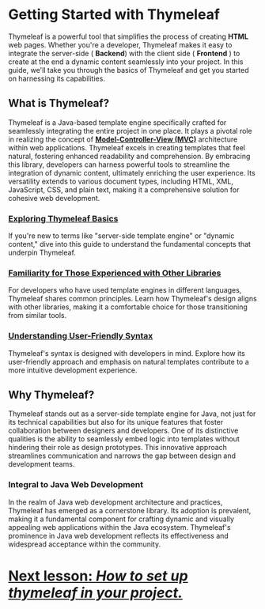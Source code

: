# Getting Started with Thymeleaf

Thymeleaf is a powerful tool that simplifies the process of creating **HTML** web pages. Whether you're a developer, Thymeleaf makes it easy to integrate the server-side ( **Backend**) with the client side ( **Frontend** ) to create at the end a dynamic content seamlessly into your project. In this guide, we'll take you through the basics of Thymeleaf and get you started on harnessing its capabilities.

## What is Thymeleaf?

Thymeleaf is a Java-based template engine specifically crafted for seamlessly integrating the entire project in one place. It plays a pivotal role in realizing the concept of **[Model-Controller-View (MVC)][mvc]** architecture within web applications. Thymeleaf excels in creating templates that feel natural, fostering enhanced readability and comprehension. By embracing this library, developers can harness powerful tools to streamline the integration of dynamic content, ultimately enriching the user experience. Its versatility extends to various document types, including HTML, XML, JavaScript, CSS, and plain text, making it a comprehensive solution for cohesive web development.

[mvc]: https://dotnet.microsoft.com/learn/aspnet/what-is-aspnet-mvc

### [Exploring Thymeleaf Basics](#thymeleaf-basics)

If you're new to terms like "server-side template engine" or "dynamic content," dive into this guide to understand the fundamental concepts that underpin Thymeleaf.

### [Familiarity for Those Experienced with Other Libraries](#familiarity-with-libraries)

For developers who have used template engines in different languages, Thymeleaf shares common principles. Learn how Thymeleaf's design aligns with other libraries, making it a comfortable choice for those transitioning from similar tools.

### [Understanding User-Friendly Syntax](#user-friendly-syntax)

Thymeleaf's syntax is designed with developers in mind. Explore how its user-friendly approach and emphasis on natural templates contribute to a more intuitive development experience.

## Why Thymeleaf?

Thymeleaf stands out as a server-side template engine for Java, not just for its technical capabilities but also for its unique features that foster collaboration between designers and developers. One of its distinctive qualities is the ability to seamlessly embed logic into templates without hindering their role as design prototypes. This innovative approach streamlines communication and narrows the gap between design and development teams.

### Integral to Java Web Development

In the realm of Java web development architecture and practices, Thymeleaf has emerged as a cornerstone library. Its adoption is prevalent, making it a fundamental component for crafting dynamic and visually appealing web applications within the Java ecosystem. Thymeleaf's prominence in Java web development reflects its effectiveness and widespread acceptance within the community.


# [**Next lesson**: *How to set up thymeleaf in your project.*](set-up-thymeleaf-in-project.md)